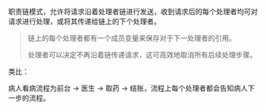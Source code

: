 
职责链模式，允许将请求沿着处理者链进行发送，收到请求后的每个处理者均可对请求进行处理，或将其传递给链上的下个处理者。

> 链上的每个处理者都有一个成员变量来保存对于下一处理者的引用。
> 
> 处理者可以决定不再沿着链传递请求，这可高效地取消所有后续处理步骤。

类比：

病人看病流程为前台 -> 医生 -> 取药 -> 结账，流程上每个处理者都会告知病人下一步的流程。